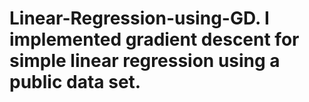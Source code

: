 # Linear-Regression-using-GD. I implemented gradient descent for simple linear regression using a public data set.
